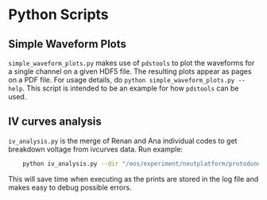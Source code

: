 # Python Scripts

## Simple Waveform Plots
`simple_waveform_plots.py` makes use of `pdstools` to plot the waveforms for a single channel on a given HDF5 file. The resulting plots appear as pages on a PDF file. For usage details, do `python simple_waveform_plots.py --help`. This script is intended to be an example for how `pdstools` can be used.

## IV curves analysis
`iv_analysis.py` is the merge of Renan and Ana individual codes to get breakdown voltage from ivcurves data. 
Run example: 
```bash 
    python iv_analysis.py --dir "/eos/experiment/neutplatform/protodune/experiments/ProtoDUNE-II/PDS_Commissioning/ivcurves/Apr-09-2024-run00" > /eos/experiment/neutplatform/protodune/experiments/ProtoDUNE-II/PDS_Commissioning/ivcurves/Apr-09-2024-run00/log.txt
```
This will save time when executing as the prints are stored in the log file and makes easy to debug possible errors.